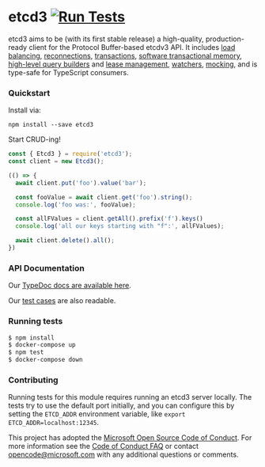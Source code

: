 # etcd3 [![Run Tests](https://github.com/microsoft/etcd3/workflows/Run%20Tests/badge.svg)](https://github.com/microsoft/etcd3/actions?query=workflow%3A%22Run+Tests%22)

etcd3 aims to be (with its first stable release) a high-quality, production-ready client for the Protocol Buffer-based etcdv3 API. It includes [load balancing](https://microsoft.github.io/etcd3/interfaces/options_.ioptions.html), [reconnections](https://microsoft.github.io/etcd3/interfaces/options_.ioptions.html#backoffstrategy), [transactions](https://microsoft.github.io/etcd3/classes/builder_.comparatorbuilder.html), [software transactional memory](https://microsoft.github.io/etcd3/classes/etcd3.html#stm), [high-level query builders](https://microsoft.github.io/etcd3/classes/etcd3.html#delete) and [lease management](https://microsoft.github.io/etcd3/classes/lease_.lease.html), [watchers](https://microsoft.github.io/etcd3/classes/watch_.watchbuilder.html), [mocking](https://microsoft.github.io/etcd3/classes/etcd3.html#mock), and is type-safe for TypeScript consumers.

### Quickstart

Install via:

```
npm install --save etcd3
```

Start CRUD-ing!

```js
const { Etcd3 } = require('etcd3');
const client = new Etcd3();

(() => {
  await client.put('foo').value('bar');

  const fooValue = await client.get('foo').string();
  console.log('foo was:', fooValue);

  const allFValues = client.getAll().prefix('f').keys()
  console.log('all our keys starting with "f":', allFValues);

  await client.delete().all();
})
```

### API Documentation

Our [TypeDoc docs are available here](https://microsoft.github.io/etcd3/classes/etcd3.html).

Our [test cases](https://github.com/microsoft/etcd3/blob/master/test/) are also readable.

### Running tests

```sh
$ npm install
$ docker-compose up
$ npm test
$ docker-compose down
```

### Contributing

Running tests for this module requires running an etcd3 server locally. The tests try to use the default port initially, and you can configure this by setting the `ETCD_ADDR` environment variable, like `export ETCD_ADDR=localhost:12345`.

This project has adopted the [Microsoft Open Source Code of Conduct](https://opensource.microsoft.com/codeofconduct/). For more information see the [Code of Conduct FAQ](https://opensource.microsoft.com/codeofconduct/faq/) or contact [opencode@microsoft.com](mailto:opencode@microsoft.com) with any additional questions or comments.
